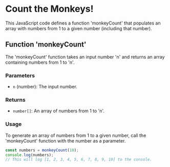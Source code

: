 # Count the Monkeys!

This JavaScript code defines a function 'monkeyCount' that populates an array with numbers from 1 to a given number (including that number).

## Function 'monkeyCount'

The 'monkeyCount' function takes an input number 'n' and returns an array containing numbers from 1 to 'n'.

### Parameters

- `n` (number): The input number.

### Returns

- `number[]`: An array of numbers from 1 to 'n'.

### Usage

To generate an array of numbers from 1 to a given number, call the 'monkeyCount' function with the number as a parameter.

```javascript
const numbers = monkeyCount(10);
console.log(numbers);
// This will log [1, 2, 3, 4, 5, 6, 7, 8, 9, 10] to the console.
